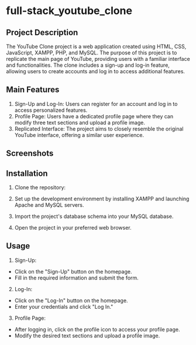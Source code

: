 # full-stack_youtube_clone

## Project Description
The YouTube Clone project is a web application created using HTML, CSS, JavaScript, XAMPP, PHP, and MySQL. The purpose of this project is to replicate the main page of YouTube, providing users with a familiar interface and functionalities. The clone includes a sign-up and log-in feature, allowing users to create accounts and log in to access additional features.

## Main Features
1. Sign-Up and Log-In: Users can register for an account and log in to access personalized features.
2. Profile Page: Users have a dedicated profile page where they can modify three text sections and upload a profile image.
3. Replicated Interface: The project aims to closely resemble the original YouTube interface, offering a similar user experience.

## Screenshots 


## Installation
1. Clone the repository:

2. Set up the development environment by installing XAMPP and launching Apache and MySQL servers.

3. Import the project's database schema into your MySQL database.

4. Open the project in your preferred web browser.

## Usage
1. Sign-Up:
- Click on the "Sign-Up" button on the homepage.
- Fill in the required information and submit the form.

2. Log-In:
- Click on the "Log-In" button on the homepage.
- Enter your credentials and click "Log In."

3. Profile Page:
- After logging in, click on the profile icon to access your profile page.
- Modify the desired text sections and upload a profile image.

